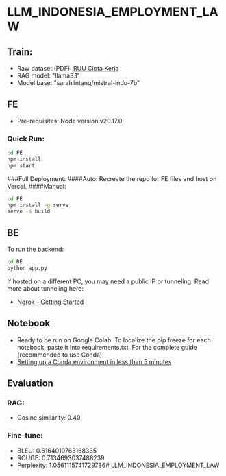 # LLM_INDONESIA_EMPLOYMENT_LAW

## Train:
- Raw dataset (PDF): [RUU Cipta Kerja](https://ekon.go.id/source/info_sektoral/RUU%20Cipta%20Kerja.pdf)
- RAG model: "llama3.1"
- Model base: "sarahlintang/mistral-indo-7b"

## FE
- Pre-requisites: Node version v20.17.0

### Quick Run:
```bash
cd FE
npm install
npm start
```
###Full Deployment:
####Auto: Recreate the repo for FE files and host on Vercel.
####Manual:
```bash
cd FE
npm install -g serve
serve -s build
```
## BE
To run the backend:
```bash
cd BE
python app.py
```
If hosted on a different PC, you may need a public IP or tunneling.
Read more about tunneling here:
- [Ngrok - Getting Started](https://ngrok.com/docs/getting-started/)

## Notebook
- Ready to be run on Google Colab.
To localize the pip freeze for each notebook, paste it into requirements.txt.
For the complete guide (recommended to use Conda):
- [Setting up a Conda environment in less than 5 minutes](https://medium.com/swlh/setting-up-a-conda-environment-in-less-than-5-minutes-e64d8fc338e4)

## Evaluation
### RAG:
- Cosine similarity: 0.40
### Fine-tune:
- BLEU: 0.6164010763168335
- ROUGE: 0.7134693037488239
- Perplexity: 1.0561115741729736# LLM_INDONESIA_EMPLOYMENT_LAW
